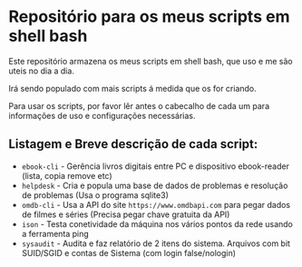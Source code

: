 # Repositório para os meus scripts em shell bash

Este repositório armazena os meus scripts em shell bash, que uso e me são uteis no dia a dia.

Irá sendo populado com mais scripts á medida que os for criando.

Para usar os scripts, por favor lêr antes o cabecalho de cada um para informações de uso e configurações necessárias.

## Listagem e Breve descrição de cada script:

* `ebook-cli` - Gerência livros digitais entre PC e dispositivo ebook-reader (lista, copia remove etc)
* `helpdesk`  - Cria e popula uma base de dados de problemas e resolução de problemas (Usa o programa sqlite3)
* `omdb-cli`  - Usa a API do site `https://www.omdbapi.com` para pegar dados de filmes e séries (Precisa pegar chave gratuita da API)
* `ison`      - Testa conetividade da máquina nos vários pontos da rede usando a ferramenta ping
* `sysaudit`  - Audita e faz relatório de 2 itens do sistema. Arquivos com bit SUID/SGID e contas de Sistema (com login false/nologin)
